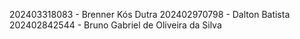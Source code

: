 202403318083 - Brenner Kós Dutra
202402970798 - Dalton Batista
202402842544 - Bruno Gabriel de Oliveira da Silva
